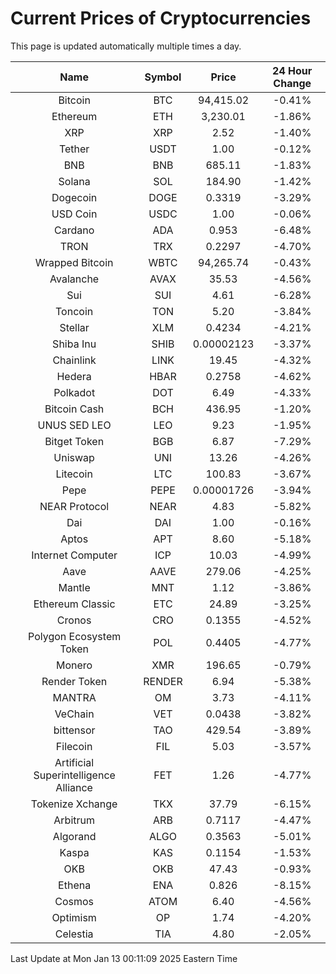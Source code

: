 # Current Prices of Cryptocurrencies
This page is updated automatically multiple times a day.

| Name | Symbol | Price | 24 Hour Change |
| :---: |:---:| :---: | :---: |
| Bitcoin | BTC | 94,415.02 | -0.41% |
| Ethereum | ETH | 3,230.01 | -1.86% |
| XRP | XRP | 2.52 | -1.40% |
| Tether | USDT | 1.00 | -0.12% |
| BNB | BNB | 685.11 | -1.83% |
| Solana | SOL | 184.90 | -1.42% |
| Dogecoin | DOGE | 0.3319 | -3.29% |
| USD Coin | USDC | 1.00 | -0.06% |
| Cardano | ADA | 0.953 | -6.48% |
| TRON | TRX | 0.2297 | -4.70% |
| Wrapped Bitcoin | WBTC | 94,265.74 | -0.43% |
| Avalanche | AVAX | 35.53 | -4.56% |
| Sui | SUI | 4.61 | -6.28% |
| Toncoin | TON | 5.20 | -3.84% |
| Stellar | XLM | 0.4234 | -4.21% |
| Shiba Inu | SHIB | 0.00002123 | -3.37% |
| Chainlink | LINK | 19.45 | -4.32% |
| Hedera | HBAR | 0.2758 | -4.62% |
| Polkadot | DOT | 6.49 | -4.33% |
| Bitcoin Cash | BCH | 436.95 | -1.20% |
| UNUS SED LEO | LEO | 9.23 | -1.95% |
| Bitget Token | BGB | 6.87 | -7.29% |
| Uniswap | UNI | 13.26 | -4.26% |
| Litecoin | LTC | 100.83 | -3.67% |
| Pepe | PEPE | 0.00001726 | -3.94% |
| NEAR Protocol | NEAR | 4.83 | -5.82% |
| Dai | DAI | 1.00 | -0.16% |
| Aptos | APT | 8.60 | -5.18% |
| Internet Computer | ICP | 10.03 | -4.99% |
| Aave | AAVE | 279.06 | -4.25% |
| Mantle | MNT | 1.12 | -3.86% |
| Ethereum Classic | ETC | 24.89 | -3.25% |
| Cronos | CRO | 0.1355 | -4.52% |
| Polygon Ecosystem Token | POL | 0.4405 | -4.77% |
| Monero | XMR | 196.65 | -0.79% |
| Render Token | RENDER | 6.94 | -5.38% |
| MANTRA | OM | 3.73 | -4.11% |
| VeChain | VET | 0.0438 | -3.82% |
| bittensor | TAO | 429.54 | -3.89% |
| Filecoin | FIL | 5.03 | -3.57% |
| Artificial Superintelligence Alliance | FET | 1.26 | -4.77% |
| Tokenize Xchange | TKX | 37.79 | -6.15% |
| Arbitrum | ARB | 0.7117 | -4.47% |
| Algorand | ALGO | 0.3563 | -5.01% |
| Kaspa | KAS | 0.1154 | -1.53% |
| OKB | OKB | 47.43 | -0.93% |
| Ethena | ENA | 0.826 | -8.15% |
| Cosmos | ATOM | 6.40 | -4.56% |
| Optimism | OP | 1.74 | -4.20% |
| Celestia | TIA | 4.80 | -2.05% |

Last Update at Mon Jan 13 00:11:09 2025 Eastern Time